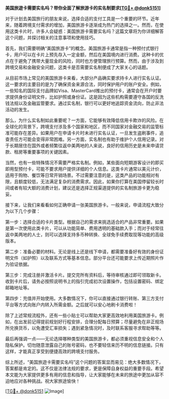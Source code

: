 **美国旅遊卡需要实名吗？带你全面了解旅游卡的实名制要求[[TG💪+ @donk5151](https://t.me/s/donk5151)]**

对于计划去美国旅行的朋友来说，选择合适的支付工具是一个重要的环节。近年来，随着跨境支付需求的增加，美国旅游卡逐渐成为热门的选择之一。然而，在使用这类卡片时，许多人会疑惑：美国旅游卡需要实名吗？这篇文章将为你详细解答这个问题，并探讨相关的注意事项和使用技巧。

首先，我们需要明确“美国旅游卡”的概念。美国旅游卡通常是指一种预付式银行卡，用户可以在卡片上预先存入一定金额，然后在美国境内进行消费。这种卡的优点在于避免了携带大量现金的风险，同时也方便管理旅行预算。然而，由于涉及到跨境交易和金融安全问题，这类卡是否需要实名制便成了大家关心的话题。

从目前市场上常见的美国旅游卡来看，大部分产品确实要求持卡人进行实名认证。这一要求的主要目的是为了确保资金来源合法，同时保护用户的账户安全。例如，一些知名的国际支付品牌如Visa、MasterCard推出的预付卡，通常会在开户时要求提供身份证明文件，比如护照或身份证。这是因为这些机构需要遵守各国的反洗钱法规以及金融监管要求。通过实名制，银行可以更好地追踪资金流向，防止非法活动的发生。

那么，为什么实名制如此重要呢？一方面，它能够有效降低信用卡欺诈的风险。在全球化的背景下，跨境支付涉及多个国家和地区，而不同国家对金融交易的监管标准可能存在差异。如果用户在申请卡片时未进行实名认证，一旦发生盗刷事件，追查责任方可能会变得非常困难。另一方面，实名制也有助于维护个人信用记录。对于长期居住在国外或者频繁往返中美两地的人来说，良好的信用历史是未来申请贷款、租房等重要事项的关键因素。

当然，也有一些特殊情况不需要严格实名制。例如，某些面向短期游客设计的即买即用型预付卡，可能不要求用户提供详细的个人信息。这类卡片通常以美元计价，适用于购物、餐饮等日常开销场景。不过需要注意的是，这类产品的功能相对有限，且额度较低，无法满足复杂的消费需求。因此，如果你打算在美国停留较长时间或者有较大额的消费计划，建议还是选择正规渠道提供的实名制旅游卡更为稳妥。

接下来，让我们来看看如何正确申请一张美国旅游卡。一般来说，申请流程大致分为以下几个步骤：

第一步：选择合适的卡片类型。根据自己的需求来挑选适合的产品非常重要。如果是第一次使用此类卡片，可以从功能简单、费用透明的基础款入手；而对于经常往返中美两地的人士，则可以选择支持多币种转换、全球免手续费取现等功能的高级版本。

第二步：准备必要的材料。无论是线上还是线下申请，都需要准备好有效的身份证明文件（如护照）以及联系方式等基本信息。部分平台还可能要求上传近期照片作为验证依据。

第三步：完成注册并激活卡片。提交完所有资料后，等待审核通过即可领取新卡。收到卡片后，请务必按照说明书上的指引完成初次设置操作，包括设置密码、绑定邮箱地址等。

第四步：充值并开始使用。大多数情况下，你可以直接通过银行转账、第三方支付平台等方式向账户内转入所需金额。之后就可以安心地刷卡消费啦！

除了上述常规流程外，还有一些小贴士可以帮助大家更高效地利用美国旅游卡。例如，在出发前记得提前规划好行程安排，合理分配每日预算；尽量避免在非正规场所兑换货币，以免遭受汇率损失；遇到紧急情况时，及时联系客服寻求帮助等等。

最后再强调一点——无论选择哪种类型的美国旅游卡，都必须重视信息安全和个人隐私保护。切勿随意泄露自己的账号密码，也不要轻信来历不明的信息链接。只有这样，才能真正享受到便捷高效的跨境支付服务。

综上所述，“美国旅遊卡需要实名吗”这个问题的答案显而易见：绝大多数情况下，答案都是肯定的。这不仅是法律法规的要求，更是保障自身权益的重要手段。希望本文能为大家提供更多有用的信息和指导，让大家能够在未来的旅途中更加从容不迫地应对各种挑战。祝大家旅途愉快！

[[TG💪+ @donk5151](https://t.me/s/donk5151) ![Image](https://i.postimg.cc/rwNCRYN7/Snipaste-2025-04-30-17-27-05.png)]